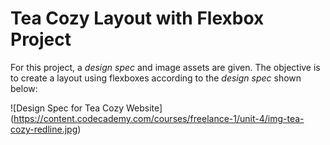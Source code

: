 # Tea Cozy Layout with Flexbox Project

For this project, a *design spec* and image assets are given. The objective is to create a layout using flexboxes according to the *design spec* shown below:

![Design Spec for Tea Cozy Website] (https://content.codecademy.com/courses/freelance-1/unit-4/img-tea-cozy-redline.jpg)